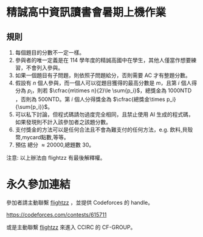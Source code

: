 # 精誠高中資訊讀書會暑期上機作業
## 規則
1. 每個題目的分數不一定一樣。 
2. 參與者的唯一定義是在 114 學年度的精誠高國中在學生，其他人僅當作想要練習，不會列入參與。
3. 如果一個題目有子問題，則依照子問題給分，否則需要 AC 才有整題分數。
4. 假設有 $n$ 個人參與，而一個人可以從題目獲得的最高分數是 $m$，且第 $i$ 個人得分為 $p_i$，則若 $\cfrac{m\times n}{2}\le \sum{p_i}$，總獎金為 1000NTD ，否則為 500NTD。第 $i$ 個人分得獎金為 $\cfrac{總獎金\times p_i}{\sum{p_i}}$。
5. 可以私下討論，但程式碼請勿過度完全相同，且禁止使用 AI 生成的程式碼，如果發現則不計入該參加者之該題分數。
6. 支付獎金的方法可以是任何合法且不會為難支付的任何方法，e.g. 飲料,貝殼幣,mycard點數,等等。 
7. 預估 總分 $\approx 20000$,總題數 $30$。

注意: 以上辦法由 flightzz 有最後解釋權。
# 永久參加連結
參加者請主動聯繫 [flightzz](https://discordapp.com/users/822469759441567766) ，並提供 Codeforces 的 handle。

https://codeforces.com/contests/615711

或是主動聯繫 [flightzz](https://discordapp.com/users/822469759441567766) 來進入 CCIRC 的 CF-GROUP。